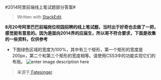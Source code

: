

#2014阿里前端线上笔试题部分答案#
> Written with [StackEdit](https://stackedit.io/).

**8月20号阿里巴巴前端岗位校园招聘的线上笔试题，当时出于好奇也去做了一把，感觉挺有意思的。因为是面向2014界的应届生，所以哥不符合要求，下面是收集的一些资料，仅供参考**

 - 下图绿色区域的宽度为100%，其中有三个矩形，第一个矩形的宽度是200px，第二个和第三个矩形的宽度相等。请使用CSS3中的功能实现它们的布局。
![enter image description here][1]  

> 来源于[ Fatesinger](http://fatesinger.com/2722.html). 


  [1]: http://pan.baidu.com/s/1KsTv